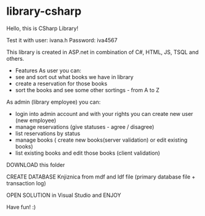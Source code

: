 # library-csharp
Hello, this is CSharp Library!

Test it with user:
ivana.h
Password:
iva4567

This library is created in ASP.net in combination of C#, HTML, JS, TSQL and others.

- Features 
As user you can:
- see and sort out what books we have in library
- create a reservation for those books
- sort the books and see some other sortings - from A to Z 

As admin (library employee) you can: 
- login into admin account and with your rights you can create new user (new employee)
- manage reservations (give statuses - agree / disagree)
- list reservations by status
- manage books ( create new books(server validation) or edit existing books)
- list existing books and edit those books (client validation)



DOWNLOAD this folder

CREATE DATABASE Knjiznica from mdf and ldf file (primary database file + transaction log)

OPEN SOLUTION in Visual Studio and ENJOY 

Have fun! :)
